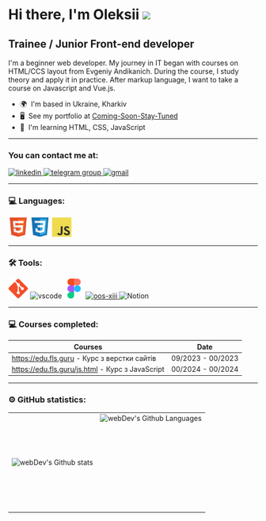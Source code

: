 Hi there, I'm  Oleksii ![](https://user-images.githubusercontent.com/18350557/176309783-0785949b-9127-417c-8b55-ab5a4333674e.gif)
========================================================================================================================================

Trainee / Junior Front-end developer
------------------------------------

I'm a beginner web developer. My journey in IT began with courses on HTML/CCS layout from Evgeniy Andikanich. During the course, I study theory and apply it in practice. After markup language, I want to take a course on Javascript and Vue.js.

*   🌍  I'm based in Ukraine, Kharkiv
*   🖥️  See my portfolio at [Coming-Soon-Stay-Tuned](http://coming-soon-stay-tuned)
*   🧠  I'm learning HTML, CSS, JavaScript
                    </p>
---

### You can contact me at:

  <div id="badges">
    <a href="[https://www.linkedin.com/in/olstriapko/)" target="_blank">
      <img src="https://cdn-icons-png.flaticon.com/512/2504/2504799.png" width="40" height="40" alt="linkedin" />
    </a>
    <a href="https://t.me/https://t.me/xiiioos" target="_blank">
      <img src="https://cdn-icons-png.flaticon.com/512/2111/2111646.png" width="40" height="40" alt="telegram group" />
    </a>
    <a href="oleksiistriapko@gmail.com" target="_blank">
      <img src="https://upload.wikimedia.org/wikipedia/commons/7/7e/Gmail_icon_%282020%29.svg" width="40" height="40" alt="gmail" />
    </a>
  </div>

---
### 💻 Languages:

<div> 
  <img src="https://github.com/devicons/devicon/blob/master/icons/html5/html5-original.svg" title="html5" alt="html5" width="40" height="40"/>
  <img src="https://github.com/devicons/devicon/blob/master/icons/css3/css3-original.svg" title="css" alt="css" width="40" height="40"/>
  <img src="https://github.com/devicons/devicon/blob/master/icons/javascript/javascript-original.svg" title="javascript" alt="javascript" width="40" height="40"/> 
</div>

---

### 🛠 Tools:

<div>
  <img src="https://github.com/devicons/devicon/blob/master/icons/git/git-original.svg" title="GIT" alt="git" width="40" height="40"/>
  <img src="https://upload.wikimedia.org/wikipedia/commons/thumb/9/9a/Visual_Studio_Code_1.35_icon.svg/800px-Visual_Studio_Code_1.35_icon.svg.png"  title="VSCode" alt="vscode" width="40" height="40"">
  <img src="https://github.com/devicons/devicon/blob/master/icons/figma/figma-original.svg" title="Figma" alt="figma" width="40" height="40"/>
  <a href="https://codepen.io/oos-xiii" target="blank">
    <img src="https://icon-library.com/images/codepen-icon/codepen-icon-26.jpg" title="Codepen" alt="oos-xiii" height="40" width="40" /> </a>
  <img src="https://upload.wikimedia.org/wikipedia/commons/e/e9/Notion-logo.svg" title="Notion" alt="Notion" width="40" height="40"/>&nbsp;
</div>

---

### 💻 Courses completed:

| Courses                                                         |       Date        |
| ----------------------------------------------------------------| :---------------: |
| https://edu.fls.guru - Курс з верстки сайтів                    | 09/2023 - 00/2023 |
| https://edu.fls.guru/js.html - Курс з JavaScript                | 00/2024 - 00/2024 |

---
### ⚙️ GitHub statistics:

<table>
  <tr>
    <td>
      <img align="left" src="http://github-readme-streak-stats.herokuapp.com?user=zhovten13&theme=dark&background=000000" alt="webDev's Github stats" />
    </td>
    <td>
      <img height="195px" align="right" alt="webDev's Github Languages" src="https://github-readme-stats-sigma-five.vercel.app/api/top-langs/?username=zhovten13&layout=compact&theme=vision-friendly-dark" />
    </td>
  </tr>
</table>


